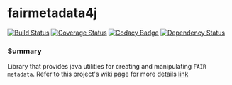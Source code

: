 # fairmetadata4j
[![Build Status](https://travis-ci.org/rajaram5/fairmetadata4j.svg?branch=develop)](https://travis-ci.org/rajaram5/fairmetadata4j)
[![Coverage Status](https://coveralls.io/repos/github/rajaram5/fairmetadata4j/badge.svg?branch=develop)](https://coveralls.io/github/rajaram5/fairmetadata4j?branch=develop)
[![Codacy Badge](https://api.codacy.com/project/badge/Grade/ea61b92ab0fd4ac9a6888f80cd5ca241)](https://www.codacy.com/app/rajaram5/rajaram5_fairmetadata4j?utm_source=github.com&amp;utm_medium=referral&amp;utm_content=rajaram5/fairmetadata4j&amp;utm_campaign=Badge_Grade)
[![Dependency Status](https://www.versioneye.com/user/projects/598441ac368b080078e5cb5f/badge.svg?style=flat-square)](https://www.versioneye.com/user/projects/598441ac368b080078e5cb5f)

### Summary

Library that provides java utilities for creating and manipulating `FAIR metadata`. Refer to this project's wiki page for more details [link](https://github.com/DTL-FAIRData/fairmetadata4j/wiki)
